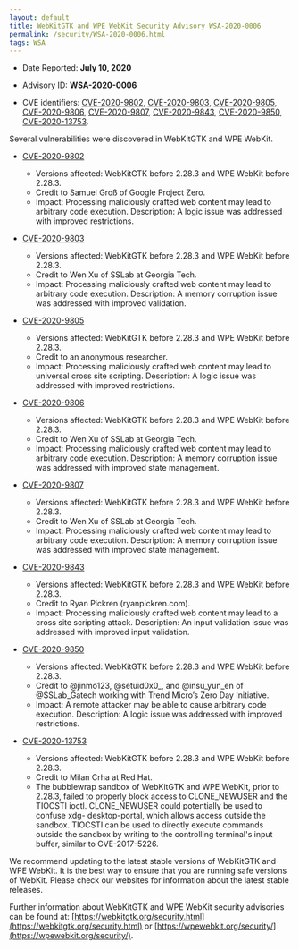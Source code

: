 ```yaml
---
layout: default
title: WebKitGTK and WPE WebKit Security Advisory WSA-2020-0006
permalink: /security/WSA-2020-0006.html
tags: WSA
---
```


* Date Reported: **July 10, 2020**

* Advisory ID: **WSA-2020-0006**

* CVE identifiers: [CVE-2020-9802](#CVE-2020-9802), [CVE-2020-9803](#CVE-2020-9803),
  [CVE-2020-9805](#CVE-2020-9805), [CVE-2020-9806](#CVE-2020-9806),
  [CVE-2020-9807](#CVE-2020-9807), [CVE-2020-9843](#CVE-2020-9843),
  [CVE-2020-9850](#CVE-2020-9850), [CVE-2020-13753](#CVE-2020-13753).


Several vulnerabilities were discovered in WebKitGTK and WPE WebKit.

* <a name="CVE-2020-9802" href="https://cve.mitre.org/cgi-bin/cvename.cgi?name=CVE-2020-9802">CVE-2020-9802</a>
  * Versions affected: WebKitGTK before 2.28.3 and WPE WebKit before
    2.28.3.
  * Credit to Samuel Groß of Google Project Zero.
  * Impact: Processing maliciously crafted web content may lead to
    arbitrary code execution. Description: A logic issue was addressed
    with improved restrictions.

* <a name="CVE-2020-9803" href="https://cve.mitre.org/cgi-bin/cvename.cgi?name=CVE-2020-9803">CVE-2020-9803</a>
  * Versions affected: WebKitGTK before 2.28.3 and WPE WebKit before
    2.28.3.
  * Credit to Wen Xu of SSLab at Georgia Tech.
  * Impact: Processing maliciously crafted web content may lead to
    arbitrary code execution. Description: A memory corruption issue was
    addressed with improved validation.

* <a name="CVE-2020-9805" href="https://cve.mitre.org/cgi-bin/cvename.cgi?name=CVE-2020-9805">CVE-2020-9805</a>
  * Versions affected: WebKitGTK before 2.28.3 and WPE WebKit before
    2.28.3.
  * Credit to an anonymous researcher.
  * Impact: Processing maliciously crafted web content may lead to
    universal cross site scripting. Description: A logic issue was
    addressed with improved restrictions.

* <a name="CVE-2020-9806" href="https://cve.mitre.org/cgi-bin/cvename.cgi?name=CVE-2020-9806">CVE-2020-9806</a>
  * Versions affected: WebKitGTK before 2.28.3 and WPE WebKit before
    2.28.3.
  * Credit to Wen Xu of SSLab at Georgia Tech.
  * Impact: Processing maliciously crafted web content may lead to
    arbitrary code execution. Description: A memory corruption issue was
    addressed with improved state management.

* <a name="CVE-2020-9807" href="https://cve.mitre.org/cgi-bin/cvename.cgi?name=CVE-2020-9807">CVE-2020-9807</a>
  * Versions affected: WebKitGTK before 2.28.3 and WPE WebKit before
    2.28.3.
  * Credit to Wen Xu of SSLab at Georgia Tech.
  * Impact: Processing maliciously crafted web content may lead to
    arbitrary code execution. Description: A memory corruption issue was
    addressed with improved state management.

* <a name="CVE-2020-9843" href="https://cve.mitre.org/cgi-bin/cvename.cgi?name=CVE-2020-9843">CVE-2020-9843</a>
  * Versions affected: WebKitGTK before 2.28.3 and WPE WebKit before
    2.28.3.
  * Credit to Ryan Pickren (ryanpickren.com).
  * Impact: Processing maliciously crafted web content may lead to a
    cross site scripting attack. Description: An input validation issue
    was addressed with improved input validation.

* <a name="CVE-2020-9850" href="https://cve.mitre.org/cgi-bin/cvename.cgi?name=CVE-2020-9850">CVE-2020-9850</a>
  * Versions affected: WebKitGTK before 2.28.3 and WPE WebKit before
    2.28.3.
  * Credit to @jinmo123, @setuid0x0_, and @insu_yun_en of @SSLab_Gatech
    working with Trend Micro’s Zero Day Initiative.
  * Impact: A remote attacker may be able to cause arbitrary code
    execution. Description: A logic issue was addressed with improved
    restrictions.

* <a name="CVE-2020-13753" href="https://cve.mitre.org/cgi-bin/cvename.cgi?name=CVE-2020-13753">CVE-2020-13753</a>
  * Versions affected: WebKitGTK before 2.28.3 and WPE WebKit before
    2.28.3.
  * Credit to Milan Crha at Red Hat.
  * The bubblewrap sandbox of WebKitGTK and WPE WebKit, prior to 2.28.3,
    failed to properly block access to CLONE_NEWUSER and the TIOCSTI
    ioctl. CLONE_NEWUSER could potentially be used to confuse xdg-
    desktop-portal, which allows access outside the sandbox. TIOCSTI can
    be used to directly execute commands outside the sandbox by writing
    to the controlling terminal's input buffer, similar to
    CVE-2017-5226.


We recommend updating to the latest stable versions of WebKitGTK and WPE
WebKit. It is the best way to ensure that you are running safe versions
of WebKit. Please check our websites for information about the latest
stable releases.

Further information about WebKitGTK and WPE WebKit security advisories can be found at:
[https://webkitgtk.org/security.html](https://webkitgtk.org/security.html) or [https://wpewebkit.org/security/](https://wpewebkit.org/security/).
